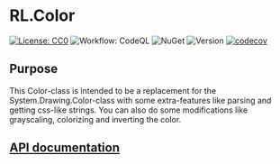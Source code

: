 # RL.Color

[![License: CC0](https://img.shields.io/github/license/ringostarr80/RL.Color.svg)](https://creativecommons.org/publicdomain/zero/1.0/legalcode)
![Workflow: CodeQL](https://img.shields.io/github/actions/workflow/status/ringostarr80/RL.Color/codeql-analysis.yml?branch=main)
![NuGet](https://img.shields.io/nuget/v/RL.Color)
![Version](https://img.shields.io/github/v/tag/ringostarr80/RL.Color?sort=semver)
[![codecov](https://codecov.io/gh/ringostarr80/RL.Color/branch/main/graph/badge.svg?token=8X0W58THED)](https://codecov.io/gh/ringostarr80/RL.Color)

## Purpose

This Color-class is intended to be a replacement for the System.Drawing.Color-class with some extra-features like parsing and getting css-like strings. You can also do some modifications like grayscaling, colorizing and inverting the color.

## [API documentation](doc/API.md)